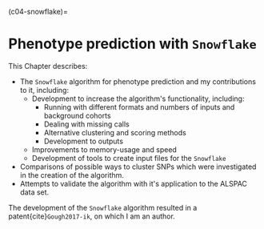(c04-snowflake)=
# Phenotype prediction with `Snowflake`

[//]: # (TODO: Cite ALSPAC here)
[//]: # (TODO: Put in other datasets if I mention them)
[//]: # (TODO: Cross-reference to the sections of the Chapter)

This Chapter describes:
 - The `Snowflake` algorithm for phenotype prediction and my contributions to it, including:
    * Development to increase the algorithm's functionality, including:
        + Running with different formats and numbers of inputs and background cohorts
        + Dealing with missing calls 
        + Alternative clustering and scoring methods
        + Development to outputs
    * Improvements to memory-usage and speed
    * Development of tools to create input files for the `Snowflake`
 - Comparisons of possible ways to cluster SNPs which were investigated in the creation of the algorithm.
 - Attempts to validate the algorithm with it's application to the ALSPAC data set.

The development of the  `Snowflake` algorithm resulted in a patent{cite}`Gough2017-ik`, on which I am an author.

